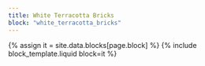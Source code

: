 ```yaml
---
title: White Terracotta Bricks
block: "white_terracotta_bricks"
---
```


{% assign it = site.data.blocks[page.block] %}
{% include block_template.liquid block=it %}

